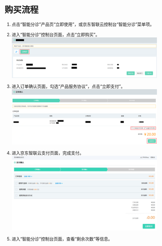 # 购买流程



1.	点击“智能分诊”产品页“立即使用”，或京东智联云控制台“智能分诊”菜单项。


2.	进入“智能分诊”控制台页面，点击“立即购买”。
 ![1.png](../../../../image/AI-and-Machine-Learning/share-picture/1.png)

3.	进入订单确认页面，勾选“产品服务协议”，点击“立即支付”。
  ![2.png](../../../../image/AI-and-Machine-Learning/share-picture/2.png)

4.	进入京东智联云支付页面，完成支付。
  ![3.png](../../../../image/AI-and-Machine-Learning/share-picture/3.png)

5.	进入“智能分诊”控制台页面，查看“剩余次数”等信息。

